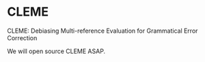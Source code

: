 # CLEME
CLEME: Debiasing Multi-reference Evaluation for Grammatical Error Correction

We will open source CLEME ASAP.

